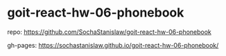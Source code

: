 # goit-react-hw-06-phonebook

<!--  -->

repo: https://github.com/SochaStanislaw/goit-react-hw-06-phonebook

<!--  -->

gh-pages: https://sochastanislaw.github.io/goit-react-hw-06-phonebook/
